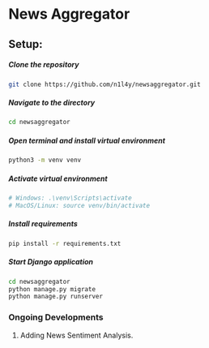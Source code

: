 # News Aggregator

## Setup:


##### Clone the repository
```bash
git clone https://github.com/n1l4y/newsaggregator.git
```
##### Navigate to the directory
```bash
cd newsaggregator
```
##### Open terminal and install virtual environment
```bash
python3 -m venv venv
```
##### Activate virtual environment
```bash
# Windows: .\venv\Scripts\activate
# MacOS/Linux: source venv/bin/activate
```
##### Install requirements
```bash
pip install -r requirements.txt
```
##### Start Django application
```bash
cd newsaggregator
python manage.py migrate
python manage.py runserver
```

### Ongoing Developments
1. Adding News Sentiment Analysis.
